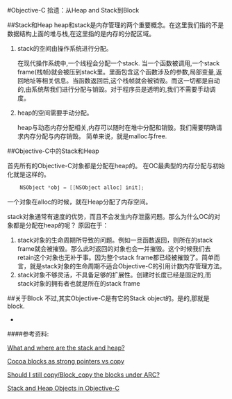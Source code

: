 #Objective-C 拾遗：从Heap and Stack到Block


##Stack和Heap
heap和stack是内存管理的两个重要概念。在这里我们指的不是数据结构上面的堆与栈,在这里指的是内存的分配区域。

1. stack的空间由操作系统进行分配。

	在现代操作系统中,一个线程会分配一个stack.
当一个函数被调用,一个stack frame(栈帧)就会被压到stack里。里面包含这个函数涉及的参数,局部变量,返回地址等相关信息。当函数返回后,这个栈帧就会被销毁。而这一切都是自动的,由系统帮我们进行分配与销毁。对于程序员是透明的,我们不需要手动调度。

2. heap的空间需要手动分配。

	heap与动态内存分配相关,内存可以随时在堆中分配和销毁。我们需要明确请求内存分配与内存销毁。
	简单来说，就是malloc与free.
	
[^1]: (What and where are the stack and heap?)[http://stackoverflow.com/questions/79923/what-and-where-are-the-stack-and-heap]

##Objective-C中的Stack和Heap

首先所有的Objective-C对象都是分配在heap的。
在OC最典型的内存分配与初始化就是这样的。

~~~objective-c
    NSObject *obj = [[NSObject alloc] init];
~~~
一个对象在alloc的时候，就在Heap分配了内存空间。

stack对象通常有速度的优势，而且不会发生内存泄露问题。那么为什么OC的对象都是分配在heap的呢？
原因在于：

1. stack对象的生命周期所导致的问题。例如一旦函数返回，则所在的stack frame就会被摧毁。那么此时返回的对象也会一并摧毁。这个时候我们去retain这个对象也无补于事。因为整个stack frame都已经被摧毁了。简单而言，就是stack对象的生命周期不适合Objective-C的引用计数内存管理方法。
2. stack对象不够灵活，不具备足够的扩展性。创建时长度已经是固定的,而stack对象的拥有者也就是所在的stack frame


##关于Block
不过,其实Objective-C是有它的Stack object的。是的,那就是block.




-
####参考资料:

[What and where are the stack and heap?](http://stackoverflow.com/questions/79923/what-and-where-are-the-stack-and-heap)

[Cocoa blocks as strong pointers vs copy](http://stackoverflow.com/questions/27152580/cocoa-blocks-as-strong-pointers-vs-copy)

[Should I still copy/Block_copy the blocks under ARC?](http://stackoverflow.com/questions/23334863/should-i-still-copy-block-copy-the-blocks-under-arc)

[Stack and Heap Objects in Objective-C](https://www.mikeash.com/pyblog/friday-qa-2010-01-15-stack-and-heap-objects-in-objective-c.html)
